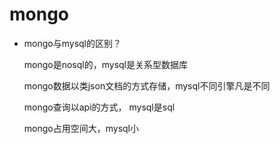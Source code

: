 # mongo

* mongo与mysql的区别？
    
    mongo是nosql的，mysql是关系型数据库

    mongo数据以类json文档的方式存储，mysql不同引擎凡是不同

    mongo查询以api的方式， mysql是sql

    mongo占用空间大，mysql小